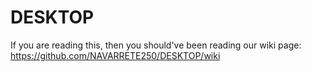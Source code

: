 # DESKTOP

If you are reading this, then you should've been reading our wiki page:
  https://github.com/NAVARRETE250/DESKTOP/wiki